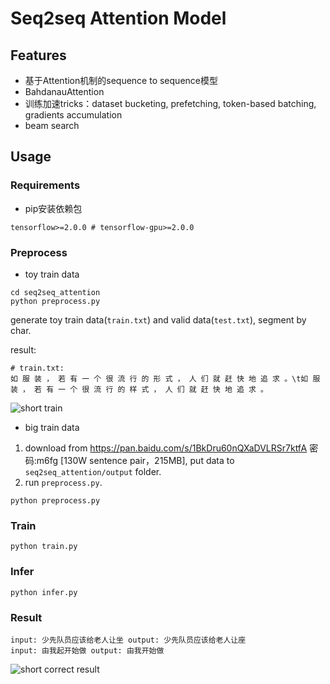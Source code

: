 # Seq2seq Attention Model


## Features

* 基于Attention机制的sequence to sequence模型
* BahdanauAttention
* 训练加速tricks：dataset bucketing, prefetching, token-based batching, gradients accumulation
* beam search

## Usage

### Requirements
* pip安装依赖包
```
tensorflow>=2.0.0 # tensorflow-gpu>=2.0.0
```

### Preprocess


- toy train data
```
cd seq2seq_attention
python preprocess.py
```

generate toy train data(`train.txt`) and valid data(`test.txt`), segment by char.

result:
```
# train.txt:
如 服 装 ， 若 有 一 个 很 流 行 的 形 式 ， 人 们 就 赶 快 地 追 求 。\t如 服 装 ， 若 有 一 个 很 流 行 的 样 式 ， 人 们 就 赶 快 地 追 求 。
```

![short train](../../docs/git_image/short_train.png)

- big train data

1. download from https://pan.baidu.com/s/1BkDru60nQXaDVLRSr7ktfA  密码:m6fg [130W sentence pair，215MB], put data to `seq2seq_attention/output` folder.
2. run `preprocess.py`.
```
python preprocess.py
```


### Train

```
python train.py
```

### Infer
```
python infer.py

```

### Result
```
input: 少先队员应该给老人让坐 output: 少先队员应该给老人让座
input: 由我起开始做 output: 由我开始做

```
![short correct result](../../docs/git_image/short_result.png)